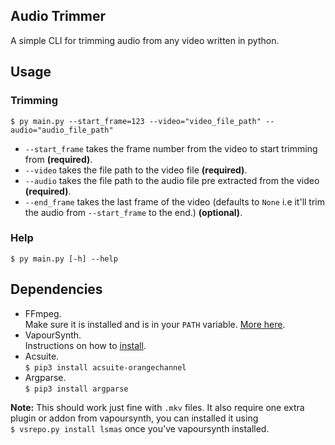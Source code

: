 ## Audio Trimmer
A simple CLI for trimming audio from any video written in python.

## Usage
### Trimming
```$ py main.py --start_frame=123 --video="video_file_path" --audio="audio_file_path"```
  - `--start_frame` takes the frame number from the video to start trimming from **(required)**.
  - `--video` takes the file path to the video file **(required)**.
  - `--audio` takes the file path to the audio file pre extracted from the video **(required)**.
  - `--end_frame` takes the last frame of the video (defaults to `None` i.e it'll trim the audio from `--start_frame` to the end.) **(optional)**.
### Help
```$ py main.py [-h] --help```

## Dependencies
  - FFmpeg.\
    Make sure it is installed and is in your `PATH` variable. [More here](https://www.wikihow.com/Install-FFmpeg-on-Windows).
  - VapourSynth.\
    Instructions on how to [install](https://github.com/vapoursynth/vapoursynth).
  - Acsuite.\
    ```$ pip3 install acsuite-orangechannel```
  - Argparse.\
    ```$ pip3 install argparse```
  
**Note:** This should work just fine with `.mkv` files. It also require one extra plugin or addon from vapoursynth, you can installed it using\
`$ vsrepo.py install lsmas` once you've vapoursynth installed.
